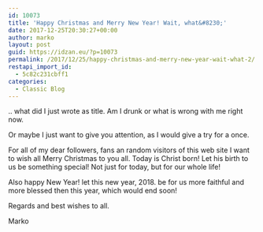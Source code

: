```yaml
---
id: 10073
title: 'Happy Christmas and Merry New Year! Wait, what&#8230;'
date: 2017-12-25T20:30:27+00:00
author: marko
layout: post
guid: https://idzan.eu/?p=10073
permalink: /2017/12/25/happy-christmas-and-merry-new-year-wait-what-2/
restapi_import_id:
  - 5c82c231cbff1
categories:
  - Classic Blog
---
```

.. what did I just wrote as title. Am I drunk or what is wrong with me right now.

Or maybe I just want to give you attention, as I would give a try for a once.

For all of my dear followers, fans an random visitors of this web site I want to wish all Merry Christmas to you all. Today is Christ born! Let his birth to us be something special! Not just for today, but for our whole life!

Also happy New Year! let this new year, 2018. be for us more faithful and more blessed then this year, which would end soon!

Regards and best wishes to all.

Marko